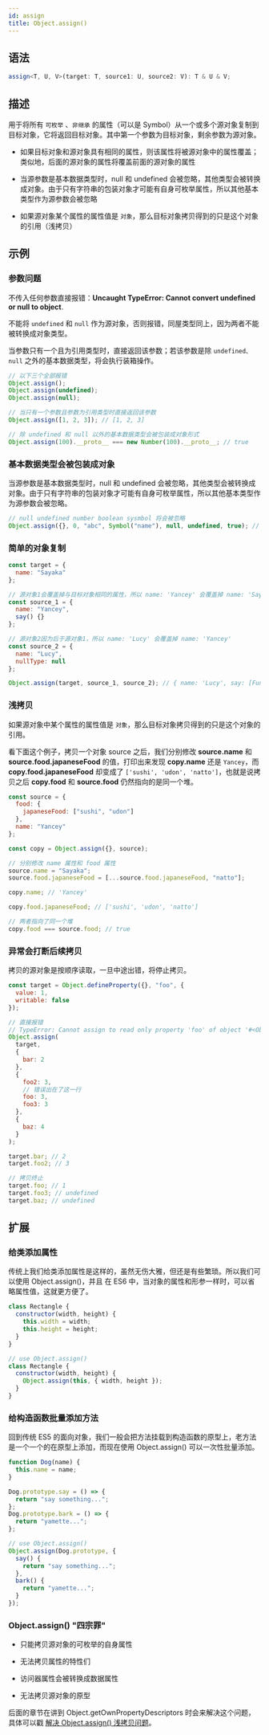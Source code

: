 ```yaml
---
id: assign
title: Object.assign()
---
```


## 语法

```ts
assign<T, U, V>(target: T, source1: U, source2: V): T & U & V;
```

## 描述

用于将所有 `可枚举` 、`非继承` 的属性（可以是 Symbol）从一个或多个源对象复制到目标对象，它将返回目标对象。其中第一个参数为目标对象，剩余参数为源对象。

- 如果目标对象和源对象具有相同的属性，则该属性将被源对象中的属性覆盖；类似地，后面的源对象的属性将覆盖前面的源对象的属性

- 当源参数是基本数据类型时，null 和 undefined 会被忽略，其他类型会被转换成对象。由于只有字符串的包装对象才可能有自身可枚举属性，所以其他基本类型作为源参数会被忽略

- 如果源对象某个属性的属性值是 `对象`，那么目标对象拷贝得到的只是这个对象的引用（浅拷贝）

## 示例

### 参数问题

不传入任何参数直接报错：**Uncaught TypeError: Cannot convert undefined or null to object**.

不能将 `undefined` 和 `null` 作为源对象，否则报错，同屋类型同上，因为两者不能被转换成对象类型。

当参数只有一个且为引用类型时，直接返回该参数；若该参数是除 `undefined、null` 之外的基本数据类型，将会执行装箱操作。

```js
// 以下三个全部报错
Object.assign();
Object.assign(undefined);
Object.assign(null);

// 当只有一个参数且参数为引用类型时直接返回该参数
Object.assign([1, 2, 3]); // [1, 2, 3]

// 除 undefined 和 null 以外的基本数据类型会被包装成对象形式
Object.assign(100).__proto__ === new Number(100).__proto__; // true
```

### 基本数据类型会被包装成对象

当源参数是基本数据类型时，null 和 undefined 会被忽略，其他类型会被转换成对象。由于只有字符串的包装对象才可能有自身可枚举属性，所以其他基本类型作为源参数会被忽略。

```js
// null undefined number boolean sysmbol 将会被忽略
Object.assign({}, 0, "abc", Symbol("name"), null, undefined, true); // { '0': 'a', '1': 'b', '2': 'c' }
```

### 简单的对象复制

```js
const target = {
  name: "Sayaka"
};

// 源对象1会覆盖掉与目标对象相同的属性，所以 name: 'Yancey' 会覆盖掉 name: 'Sayaka'
const source_1 = {
  name: "Yancey",
  say() {}
};

// 源对象2因为后于源对象1，所以 name: 'Lucy' 会覆盖掉 name: 'Yancey'
const source_2 = {
  name: "Lucy",
  nullType: null
};

Object.assign(target, source_1, source_2); // { name: 'Lucy', say: [Function: say], nullType: null }
```

### 浅拷贝

如果源对象中某个属性的属性值是 `对象`，那么目标对象拷贝得到的只是这个对象的引用。

看下面这个例子，拷贝一个对象 source 之后，我们分别修改 **source.name** 和 **source.food.japaneseFood** 的值，打印出来发现 **copy.name** 还是 `Yancey`，而 **copy.food.japaneseFood** 却变成了 `['sushi', 'udon', 'natto']`，也就是说拷贝之后 **copy.food** 和 **source.food** 仍然指向的是同一个堆。

```js
const source = {
  food: {
    japaneseFood: ["sushi", "udon"]
  },
  name: "Yancey"
};

const copy = Object.assign({}, source);

// 分别修改 name 属性和 food 属性
source.name = "Sayaka";
source.food.japaneseFood = [...source.food.japaneseFood, "natto"];

copy.name; // 'Yancey'

copy.food.japaneseFood; // ['sushi', 'udon', 'natto']

// 两者指向了同一个堆
copy.food === source.food; // true
```

### 异常会打断后续拷贝

拷贝的源对象是按顺序读取，一旦中途出错，将停止拷贝。

```js
const target = Object.defineProperty({}, "foo", {
  value: 1,
  writable: false
});

// 直接报错
// TypeError: Cannot assign to read only property 'foo' of object '#<Object>'
Object.assign(
  target,
  {
    bar: 2
  },
  {
    foo2: 3,
    // 错误出在了这一行
    foo: 3,
    foo3: 3
  },
  {
    baz: 4
  }
);

target.bar; // 2
target.foo2; // 3

// 拷贝终止
target.foo; // 1
target.foo3; // undefined
target.baz; // undefined
```

## 扩展

### 给类添加属性

传统上我们给类添加属性是这样的，虽然无伤大雅，但还是有些繁琐。所以我们可以使用 Object.assign()，并且 在 ES6 中，当对象的属性和形参一样时，可以省略属性值，这就更方便了。

```js
class Rectangle {
  constructor(width, height) {
    this.width = width;
    this.height = height;
  }
}

// use Object.assign()
class Rectangle {
  constructor(width, height) {
    Object.assign(this, { width, height });
  }
}
```

### 给构造函数批量添加方法

回到传统 ES5 的面向对象，我们一般会把方法挂载到构造函数的原型上，老方法是一个一个的在原型上添加，而现在使用 Object.assign() 可以一次性批量添加。

```js
function Dog(name) {
  this.name = name;
}

Dog.prototype.say = () => {
  return "say something...";
};
Dog.prototype.bark = () => {
  return "yamette...";
};

// use Object.assign()
Object.assign(Dog.prototype, {
  say() {
    return "say something...";
  },
  bark() {
    return "yamette...";
  }
});
```

### Object.assign() "四宗罪"

- 只能拷贝源对象的可枚举的自身属性

- 无法拷贝属性的特性们

- 访问器属性会被转换成数据属性

- 无法拷贝源对象的原型

后面的章节在讲到 Object.getOwnPropertyDescriptors 时会来解决这个问题，具体可以戳 [解决 Object.assign() 浅拷贝问题](/ECMAScript/Object/Object.getOwnPropertyDescriptors.html#解决-object-assign-浅拷贝问题)。
